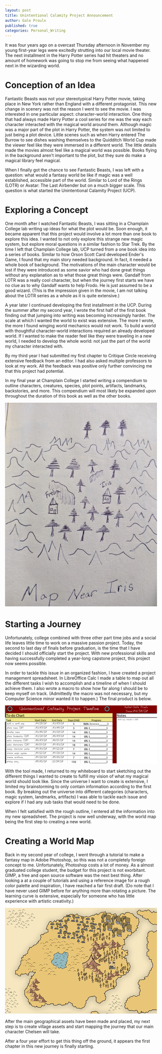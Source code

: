 ```yaml
---
layout: post
title: Unintentional Calamity Project Announcement
author: Gale Proulx
published: true
categories: Personal_Writing
---
```


It was four years ago on a overcast Thursday afternoon in November my young first-year legs were excitedly strutting into our local movie theater. The next installment in the Harry Potter series had hit theaters and no amount of homework was going to stop me from seeing what happened next in the wizarding world.

# Conception of an Idea

Fantastic Beasts was not your stereotypical Harry Potter movie, taking place in New York rather than England with a different protagonist. This new change in scenery was not the reason I went to see the movie. I was interested in one particular aspect: character-world interaction. One thing that had always made Harry Potter a cool series for me was the way each character interacted with the magical world around them. Although magic was a major part of the plot in Harry Potter, the system was not limited to just being a plot device. Little scenes such as when Harry entered The Burrow to see dishes washing themselves to the Quidditch World Cup made the viewer feel like they were immersed in a different world. The little details made the movies almost feel like a magical world was possible. Books flying in the background aren't important to the plot, but they sure do make a magical library feel magical.

When I finally got the chance to see Fantastic Beasts, I was left with a question: what would a fantasy world be like if magic was a well established, accessible part of the world. Similar to Lord of the Rings (LOTR) or Avatar: The Last Airbender but on a much bigger scale. This question is what started the Unintentional Calamity Project (UCP).

# Exploring a Concept

One month after I watched Fantastic Beasts, I was sitting in a Champlain College lab writing up ideas for what the plot would be. Soon enough, it became apparent that this project would involve a lot more than one book to explore this idea. I wanted to not only explore this strange new magic system, but explore moral questions in a similar fashion to Star Trek. By the time I left that Champlain College lab, UCP turned from a one book idea into a series of books. Similar to how Orson Scott Card developed Ender's Game, I found that my main story needed background. In fact, it needed a whole book of background. The motivations of the main character would be lost if they were introduced as some savior who had done great things without any explanation as to what those great things were. Gandalf from LOTR was a really cool character, but when the journey first starts we have no clue as to why Gandalf wants to help Frodo. He is just assumed to be a good wizard. (This is the impression given in the movie, I am not talking about the LOTR series as a whole as it is quite extensive.)

A year later I continued developing the first installment in the UCP. During the summer after my second year, I wrote the first half of the first book finding out that jumping into writing was becoming increasingly harder. The scale at which I wanted the world to exist was extensive. The more I wrote, the more I found winging world mechanics would not work. To build a world with thoughtful character-world interactions required an already developed world. If I wanted to make the reader feel like they were traveling in a new world, I needed to develop the whole world: not just the part of the world my character interacted with.

By my third year I had submitted my first chapter to Critique Circle receiving extensive feedback from an editor. I had also asked multiple professors to look at my work. All the feedback was positive only further convincing me that this project had potential.

In my final year at Champlain College I started writing a compendium to outline characters, creatures, species, plot points, artifacts, landmarks, backstories, and more. This compendium will most likely be expanded upon throughout the duration of this book as well as the other books.

![First Sketch of Map of Iris.](/images/UCP/early_map_concept.jpg)

# Starting a Journey

Unfortunately, college combined with three other part time jobs and a social life leaves little time to work on a massive passion project. Today, the second to last day of finals before graduation, is the time that I have decided I should officially start the project. With new professional skills and having successfully completed a year-long capstone project, this project now seems possible.

In order to tackle this issue in an organized fashion, I have created a project management spreadsheet. In LibreOffice Calc I made a table to map out all the different tasks I wish to accomplish and a timeline of when I should achieve them. I also wrote a macro to show how far along I should be to keep myself on track. (Admittedly the macro was not necessary, but my Computer Science minor wanted it to happen.) The final product is below.

![UCP Project Management Tool.](/images/UCP/project_management_timeline.png)

With the tool made, I returned to my whiteboard to start sketching out the different things I wanted to create to fulfill my vision of what my magical world should look like. Since the universe I want to create is extensive, I limited my brainstorming to only contain information according to the first book. By breaking out the universe into different categories (characters, magic system, landmarks, artifacts) I was able to tackle each issue and explore if I had any sub tasks that would need to be done.

When I felt satisfied with the rough outline, I entered all the information into my new spreadsheet. The project is now well underway, with the world map being the first step to creating a new world.

# Creating a World Map

Back in my second year of college, I went through a tutorial to make a fantasy map in Adobe Photoshop, so this was not a completely foreign concept to me. Unfortunately, Photoshop costs a lot of money. As a almost graduated college student, the budget for this project is not exorbitant. GIMP, a free and open source software was the next best thing. After looking a at a couple of tutorials and using a reference image for a rough color palette and inspiration, I have reached a fair first draft. (Do note that I have never used GIMP before for anything more than rotating a picture. The learning curve is extensive, especially for someone who has little experience with artistic creativity.)

![UCP World Map First Draft.](/images/UCP/world_map_first_draft.png)

After the main geographical assets have been made and placed, my next step is to create village assets and start mapping the journey that our main character Chelsen will take.

After a four year effort to get this thing off the ground, it appears the first chapter in this new journey is finally starting.
